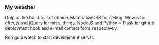 ### My website!

Gulp as the build tool of choice, MaterializeCSS for styling, Wow.js for effects and jQuery for misc. things. NodeJS and Python + Flask for github deployment hook and e-mail contact form, respectively.

Run gulp watch to start development server.

